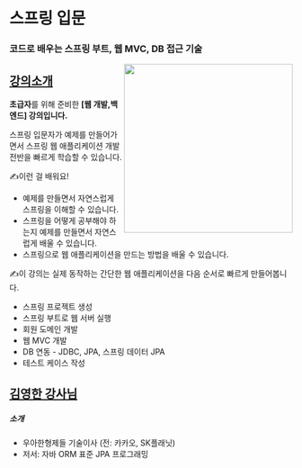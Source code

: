 # 스프링 입문   
### 코드로 배우는 스프링 부트, 웹 MVC, DB 접근 기술
<img align='right' src="https://user-images.githubusercontent.com/103511161/214181623-02a09330-b0a5-4698-9174-c2199eebeffa.png" width="300"></img>


## [강의소개](https://www.inflearn.com/course/%EC%8A%A4%ED%94%84%EB%A7%81-%EC%9E%85%EB%AC%B8-%EC%8A%A4%ED%94%84%EB%A7%81%EB%B6%80%ED%8A%B8#)
<span><b>초급자</b>를 위해 준비한 <b>[웹 개발,백엔드] 강의입니다.</b></span>  
  
  
<span>스프링 입문자가 예제를 만들어가면서 스프링 웹 애플리케이션 개발 전반을 빠르게 학습할 수 있습니다.</span>  


✍️이런 걸 배워요!   
* 예제를 만들면서 자연스럽게 스프링을 이해할 수 있습니다.
* 스프링을 어떻게 공부해야 하는지 예제를 만들면서 자연스럽게 배울 수 있습니다.
* 스프링으로 웹 애플리케이션을 만드는 방법을 배울 수 있습니다.

✍️이 강의는 실제 동작하는 간단한 웹 애플리케이션을 다음 순서로 빠르게 만들어봅니다.  
* 스프링 프로젝트 생성
* 스프링 부트로 웹 서버 실행
* 회원 도메인 개발
* 웹 MVC 개발
* DB 연동 - JDBC, JPA, 스프링 데이터 JPA
* 테스트 케이스 작성



## [김영한 강사님](https://www.inflearn.com/users/@yh)
##### 소개
* 우아한형제들 기술이사 (전: 카카오, SK플래닛)
* 저서: 자바 ORM 표준 JPA 프로그래밍

